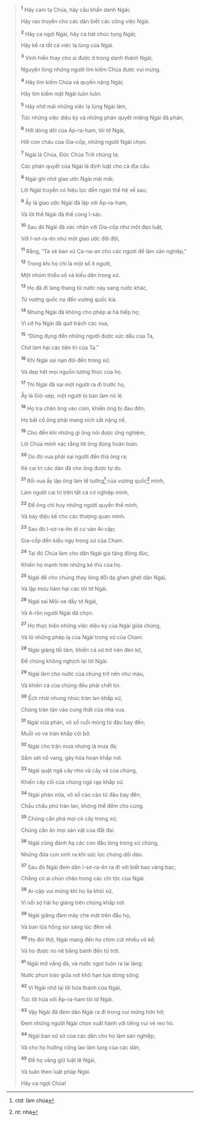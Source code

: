 > <sup><b>1</b></sup> Hãy cảm tạ Chúa, hãy cầu khẩn danh Ngài;
>
> Hãy rao truyền cho các dân biết các công việc Ngài.
>
> <sup><b>2</b></sup> Hãy ca ngợi Ngài, hãy ca hát chúc tụng Ngài;
>
> Hãy kể ra tất cả việc lạ lùng của Ngài.
>
> <sup><b>3</b></sup> Vinh hiển thay cho ai được ở trong danh thánh Ngài;
>
> Nguyện lòng những người tìm kiếm Chúa được vui mừng.
>
> <sup><b>4</b></sup> Hãy tìm kiếm Chúa và quyền năng Ngài;
>
> Hãy tìm kiếm mặt Ngài luôn luôn.
>
> <sup><b>5</b></sup> Hãy nhớ mãi những việc lạ lùng Ngài làm,
>
> Tức những việc diệu kỳ và những phán quyết miệng Ngài đã phán,
>
> <sup><b>6</b></sup> Hỡi dòng dõi của Áp-ra-ham, tôi tớ Ngài,
>
> Hỡi con cháu của Gia-cốp, những người Ngài chọn.
>
> <sup><b>7</b></sup> Ngài là Chúa, Ðức Chúa Trời chúng ta;
>
> Các phán quyết của Ngài là định luật cho cả địa cầu.
>
> <sup><b>8</b></sup> Ngài ghi nhớ giao ước Ngài mãi mãi;
>
> Lời Ngài truyền có hiệu lực đến ngàn thế hệ về sau;
>
> <sup><b>9</b></sup> Ấy là giao ước Ngài đã lập với Áp-ra-ham,
>
> Và lời thề Ngài đã thề cùng I-sác.
>
> <sup><b>10</b></sup> Sau đó Ngài đã xác nhận với Gia-cốp như một đạo luật,
>
> Với I-sơ-ra-ên như một giao ước đời đời,
>
> <sup><b>11</b></sup> Rằng, “Ta sẽ ban xứ Ca-na-an cho các ngươi để làm sản nghiệp,”
>
> <sup><b>12</b></sup> Trong khi họ chỉ là một số ít người,
>
> Một nhóm thiểu số và kiều dân trong xứ.
>
> <sup><b>13</b></sup> Họ đã đi lang thang từ nước này sang nước khác,
>
> Từ vương quốc nọ đến vương quốc kia.
>
> <sup><b>14</b></sup> Nhưng Ngài đã không cho phép ai hà hiếp họ;
>
> Vì cớ họ Ngài đã quở trách các vua,
>
> <sup><b>15</b></sup> “Ðừng đụng đến những người được xức dầu của Ta,
>
> Chớ làm hại các tiên tri của Ta.”
>
> <sup><b>16</b></sup> Khi Ngài sai nạn đói đến trong xứ;
>
> Và dẹp hết mọi nguồn lương thực của họ.
>
> <sup><b>17</b></sup> Thì Ngài đã sai một người ra đi trước họ,
>
> Ấy là Giô-sép, một người bị bán làm nô lệ.
>
> <sup><b>18</b></sup> Họ tra chân ông vào cùm, khiến ông bị đau đớn;
>
> Họ bắt cổ ông phải mang xích sắt nặng nề,
>
> <sup><b>19</b></sup> Cho đến khi những gì ông nói được ứng nghiệm;
>
> Lời Chúa minh xác rằng lời ông đúng hoàn toàn.
>
> <sup><b>20</b></sup> Do đó vua phải sai người đến thả ông ra;
>
> Kẻ cai trị các dân đã cho ông được tự do.
>
> <sup><b>21</b></sup> Rồi vua ấy lập ông làm tể tướng[^1-4ad7b18d-b35f-40e8-b8dc-bf19e7dfd3bb] của vương quốc[^2-4ad7b18d-b35f-40e8-b8dc-bf19e7dfd3bb] mình,
>
> Làm người cai trị trên tất cả cơ nghiệp mình,
>
> <sup><b>22</b></sup> Ðể ông chỉ huy những người quyền thế mình,
>
> Và bày diệu kế cho các thượng quan mình.
>
> <sup><b>23</b></sup> Sau đó I-sơ-ra-ên di cư vào Ai-cập;
>
> Gia-cốp đến kiều ngụ trong xứ của Cham.
>
> <sup><b>24</b></sup> Tại đó Chúa làm cho dân Ngài gia tăng đông đúc,
>
> Khiến họ mạnh hơn những kẻ thù của họ.
>
> <sup><b>25</b></sup> Ngài để cho chúng thay lòng đổi dạ ghen ghét dân Ngài,
>
> Và lập mưu hãm hại các tôi tớ Ngài.
>
> <sup><b>26</b></sup> Ngài sai Môi-se đầy tớ Ngài,
>
> Và A-rôn người Ngài đã chọn.
>
> <sup><b>27</b></sup> Họ thực hiện những việc diệu kỳ của Ngài giữa chúng,
>
> Và tỏ những phép lạ của Ngài trong xứ của Cham.
>
> <sup><b>28</b></sup> Ngài giáng tối tăm, khiến cả xứ trở nên đen kịt,
>
> Ðể chúng không nghịch lại lời Ngài.
>
> <sup><b>29</b></sup> Ngài làm cho nước của chúng trở nên như máu,
>
> Và khiến cá của chúng đều phải chết toi.
>
> <sup><b>30</b></sup> Ếch nhái nhung nhúc tràn lan khắp xứ,
>
> Chúng tràn tận vào cung thất của nhà vua.
>
> <sup><b>31</b></sup> Ngài vừa phán, vô số ruồi mòng từ đâu bay đến;
>
> Muỗi vo ve tràn khắp cõi bờ.
>
> <sup><b>32</b></sup> Ngài cho trận mưa nhưng là mưa đá;
>
> Sấm sét nổ vang, gây hỏa hoạn khắp nơi.
>
> <sup><b>33</b></sup> Ngài quật ngã cây nho và cây vả của chúng,
>
> Khiến cây cối của chúng ngã rạp khắp xứ.
>
> <sup><b>34</b></sup> Ngài phán nữa, vô số cào cào từ đâu bay đến;
>
> Chấu chấu phủ tràn lan, không thể đếm cho cùng.
>
> <sup><b>35</b></sup> Chúng cắn phá mọi cỏ cây trong xứ;
>
> Chúng cắn ăn mọi sản vật của đất đai.
>
> <sup><b>36</b></sup> Ngài cũng đánh hạ các con đầu lòng trong xứ chúng,
>
> Những đứa con sinh ra khi sức lực chúng dồi dào.
>
> <sup><b>37</b></sup> Sau đó Ngài đem dân I-sơ-ra-ên ra đi với biết bao vàng bạc;
>
> Chẳng có ai chùn chân trong các chi tộc của Ngài.
>
> <sup><b>38</b></sup> Ai-cập vui mừng khi họ lìa khỏi xứ,
>
> Vì nỗi sợ hãi họ giáng trên chúng khắp nơi.
>
> <sup><b>39</b></sup> Ngài giăng đám mây che mát trên đầu họ,
>
> Và ban lửa hồng soi sáng lúc đêm về.
>
> <sup><b>40</b></sup> Họ đòi thịt, Ngài mang đến họ chim cút nhiều vô kể;
>
> Và họ được no nê bằng bánh đến từ trời.
>
> <sup><b>41</b></sup> Ngài mở vầng đá, và nước ngọt tuôn ra lai láng;
>
> Nước phun trào giữa nơi khô hạn tựa dòng sông.
>
> <sup><b>42</b></sup> Vì Ngài nhớ lại lời hứa thánh của Ngài,
>
> Tức lời hứa với Áp-ra-ham tôi tớ Ngài.
>
> <sup><b>43</b></sup> Vậy Ngài đã đem dân Ngài ra đi trong vui mừng hớn hở;
>
> Ðem những người Ngài chọn xuất hành với tiếng vui vẻ reo hò.
>
> <sup><b>44</b></sup> Ngài ban xứ sở của các dân cho họ làm sản nghiệp;
>
> Và cho họ hưởng công lao làm lụng của các dân,
>
> <sup><b>45</b></sup> Ðể họ vâng giữ luật lệ Ngài,
>
> Và tuân theo luật pháp Ngài.
>
> Hãy ca ngợi Chúa!

[^1-4ad7b18d-b35f-40e8-b8dc-bf19e7dfd3bb]: ctd: làm chúa

[^2-4ad7b18d-b35f-40e8-b8dc-bf19e7dfd3bb]: nt: nhà
